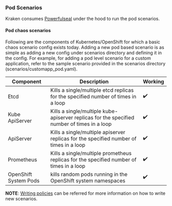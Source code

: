 ### Pod Scenarios
Kraken consumes [Powerfulseal](https://github.com/powerfulseal/powerfulseal) under the hood to run the pod scenarios. 


#### Pod chaos scenarios
Following are the components of Kubernetes/OpenShift for which a basic chaos scenario config exists today. Adding a new pod based scenario is as simple as adding a new config under scenarios directory and defining it in the config.
For example, for adding a pod level scenario for a custom application, refer to the sample scenario provided in the scenarios directory (scenarios/customapp_pod.yaml).

Component                | Description                                                                                        | Working
------------------------ | ---------------------------------------------------------------------------------------------------| ------------------------- |
Etcd                     | Kills a single/multiple etcd replicas for the specified number of times in a loop                  | :heavy_check_mark:        |
Kube ApiServer           | Kills a single/multiple kube-apiserver replicas for the specified number of times in a loop        | :heavy_check_mark:        |
ApiServer                | Kills a single/multiple apiserver replicas for the specified number of times in a loop             | :heavy_check_mark:        |
Prometheus               | Kills a single/multiple prometheus replicas for the specified number of times in a loop            | :heavy_check_mark:        |
OpenShift System Pods    | kills random pods running in the OpenShift system namespaces                                       | :heavy_check_mark:        |

**NOTE**: [Writing policies](https://powerfulseal.github.io/powerfulseal/policies) can be referred for more information on how to write new scenarios.
